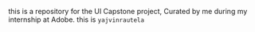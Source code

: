 this is a repository for the UI Capstone project, Curated by me during my internship at Adobe.
this is `yajvinrautela`
